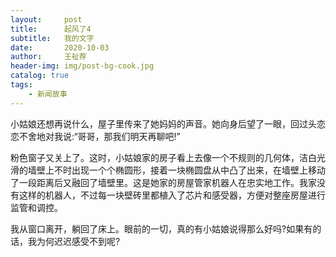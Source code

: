 ```yaml
---
layout:     post
title:      起风了4
subtitle:   我的文字
date:       2020-10-03
author:     王祉荐
header-img: img/post-bg-cook.jpg
catalog: true
tags:
    - 新闻故事
---
```


小姑娘还想再说什么，屋子里传来了她妈妈的声音。她向身后望了一眼，回过头恋恋不舍地对我说:“哥哥，那我们明天再聊吧!”

粉色窗子又关上了。这时，小姑娘家的房子看上去像一个不规则的几何体，洁白光滑的墙壁上不时出现一个个椭圆形，接着一块椭圆盘从中凸了出来，在墙壁上移动了一段距离后又融回了墙壁里。这是她家的房屋管家机器人在忠实地工作。我家没有这样的机器人，不过每一块壁砖里都植入了芯片和感受器，方便对整座房屋进行监管和调控。

我从窗口离开，躺回了床上。眼前的一切，真的有小姑娘说得那么好吗?如果有的话，我为何迟迟感受不到呢?
